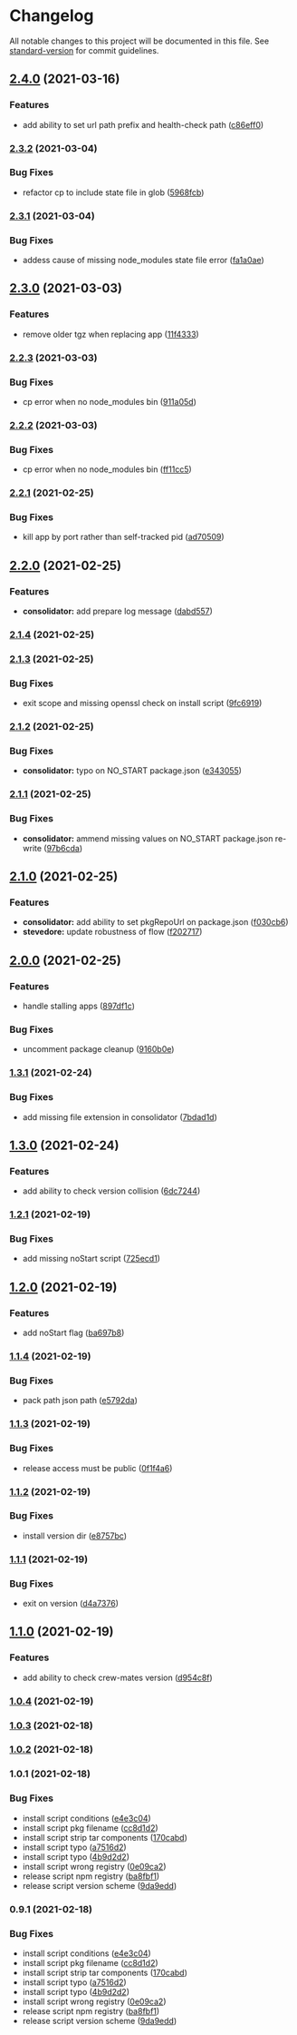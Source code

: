 # Changelog

All notable changes to this project will be documented in this file. See [standard-version](https://github.com/conventional-changelog/standard-version) for commit guidelines.

## [2.4.0](https://github.com/GreenCubeIO/crew-mates/compare/v2.3.2...v2.4.0) (2021-03-16)


### Features

* add ability to set url path prefix and health-check path ([c86eff0](https://github.com/GreenCubeIO/crew-mates/commit/c86eff01b2db19d8cb3d1f8e22017d431f118836))

### [2.3.2](https://github.com/GreenCubeIO/crew-mates/compare/v2.3.1...v2.3.2) (2021-03-04)


### Bug Fixes

* refactor cp to include state file in glob ([5968fcb](https://github.com/GreenCubeIO/crew-mates/commit/5968fcbfa508385ce418f8935e765589d928e938))

### [2.3.1](https://github.com/GreenCubeIO/crew-mates/compare/v2.3.0...v2.3.1) (2021-03-04)


### Bug Fixes

* addess cause of missing node_modules state file error ([fa1a0ae](https://github.com/GreenCubeIO/crew-mates/commit/fa1a0aed73b3d06c6b551bca7bc110e902588a76))

## [2.3.0](https://github.com/GreenCubeIO/crew-mates/compare/v2.2.3...v2.3.0) (2021-03-03)


### Features

* remove older tgz when replacing app ([11f4333](https://github.com/GreenCubeIO/crew-mates/commit/11f43333c078dc55ed57da238dbea59dc42f2540))

### [2.2.3](https://github.com/GreenCubeIO/crew-mates/compare/v2.2.2...v2.2.3) (2021-03-03)


### Bug Fixes

* cp error when no node_modules bin ([911a05d](https://github.com/GreenCubeIO/crew-mates/commit/911a05dc1843133645a5af8d4974f4de725174bb))

### [2.2.2](https://github.com/GreenCubeIO/crew-mates/compare/v2.2.1...v2.2.2) (2021-03-03)


### Bug Fixes

* cp error when no node_modules bin ([ff11cc5](https://github.com/GreenCubeIO/crew-mates/commit/ff11cc5e6bcc5db085ff6e8fe0f6a2f9ca170f81))

### [2.2.1](https://github.com/GreenCubeIO/crew-mates/compare/v2.2.0...v2.2.1) (2021-02-25)


### Bug Fixes

* kill app by port rather than self-tracked pid ([ad70509](https://github.com/GreenCubeIO/crew-mates/commit/ad70509f49b2c4e5ba51f8281a97f7a8a12894bc))

## [2.2.0](https://github.com/GreenCubeIO/crew-mates/compare/v2.1.4...v2.2.0) (2021-02-25)


### Features

* **consolidator:** add prepare log message ([dabd557](https://github.com/GreenCubeIO/crew-mates/commit/dabd55759f606e379ae354fd720684d9a0348d35))

### [2.1.4](https://github.com/GreenCubeIO/crew-mates/compare/v2.1.3...v2.1.4) (2021-02-25)

### [2.1.3](https://github.com/GreenCubeIO/crew-mates/compare/v2.1.2...v2.1.3) (2021-02-25)


### Bug Fixes

* exit scope and missing openssl check on install script ([9fc6919](https://github.com/GreenCubeIO/crew-mates/commit/9fc6919148db7099fab45dd229d559940d1e8cd4))

### [2.1.2](https://github.com/GreenCubeIO/crew-mates/compare/v2.1.1...v2.1.2) (2021-02-25)


### Bug Fixes

* **consolidator:** typo on NO_START package.json ([e343055](https://github.com/GreenCubeIO/crew-mates/commit/e343055de84875aac2c4d272409f3183f4aaeb47))

### [2.1.1](https://github.com/GreenCubeIO/crew-mates/compare/v2.1.0...v2.1.1) (2021-02-25)


### Bug Fixes

* **consolidator:** ammend missing values on NO_START package.json re-write ([97b6cda](https://github.com/GreenCubeIO/crew-mates/commit/97b6cdae2faf6dfc70575702cecde588b1d335fc))

## [2.1.0](https://github.com/GreenCubeIO/crew-mates/compare/v2.0.0...v2.1.0) (2021-02-25)


### Features

* **consolidator:** add ability to set pkgRepoUrl on package.json ([f030cb6](https://github.com/GreenCubeIO/crew-mates/commit/f030cb63e704abbfb6da3608219404b71e7bbedf))
* **stevedore:** update robustness of flow ([f202717](https://github.com/GreenCubeIO/crew-mates/commit/f2027175d102997af877c9942666e30faf2aa270))

## [2.0.0](https://github.com/GreenCubeIO/crew-mates/compare/v1.3.1...v2.0.0) (2021-02-25)


### Features

* handle stalling apps ([897df1c](https://github.com/GreenCubeIO/crew-mates/commit/897df1c20ebb7b2648045017d1150852efa25cde))


### Bug Fixes

* uncomment package cleanup ([9160b0e](https://github.com/GreenCubeIO/crew-mates/commit/9160b0eb0f65c7b9bce668fd3fac3d8c9fcd307e))

### [1.3.1](https://github.com/GreenCubeIO/crew-mates/compare/v1.3.0...v1.3.1) (2021-02-24)


### Bug Fixes

* add missing file extension in consolidator ([7bdad1d](https://github.com/GreenCubeIO/crew-mates/commit/7bdad1dfa62e618968853b12fc49a2fad966121d))

## [1.3.0](https://github.com/GreenCubeIO/crew-mates/compare/v1.2.1...v1.3.0) (2021-02-24)


### Features

* add ability to check version collision ([6dc7244](https://github.com/GreenCubeIO/crew-mates/commit/6dc7244ccd5b3401346b4562f0f34afba12a28a0))

### [1.2.1](https://github.com/GreenCubeIO/crew-mates/compare/v1.2.0...v1.2.1) (2021-02-19)


### Bug Fixes

* add missing noStart script ([725ecd1](https://github.com/GreenCubeIO/crew-mates/commit/725ecd146f6a4da7a2d31e6bde76ca98ad621987))

## [1.2.0](https://github.com/GreenCubeIO/crew-mates/compare/v1.1.4...v1.2.0) (2021-02-19)


### Features

* add noStart flag ([ba697b8](https://github.com/GreenCubeIO/crew-mates/commit/ba697b8c73fac78126baa93d29be415c224fa687))

### [1.1.4](https://github.com/GreenCubeIO/crew-mates/compare/v1.1.3...v1.1.4) (2021-02-19)


### Bug Fixes

* pack path json path ([e5792da](https://github.com/GreenCubeIO/crew-mates/commit/e5792da13c9eaff4ae2030e8cb35c385ebbb44ed))

### [1.1.3](https://github.com/GreenCubeIO/crew-mates/compare/v1.1.2...v1.1.3) (2021-02-19)


### Bug Fixes

* release access must be public ([0f1f4a6](https://github.com/GreenCubeIO/crew-mates/commit/0f1f4a672a289471440358f73b1e50643e989b40))

### [1.1.2](https://github.com/GreenCubeIO/crew-mates/compare/v1.1.1...v1.1.2) (2021-02-19)


### Bug Fixes

* install version dir ([e8757bc](https://github.com/GreenCubeIO/crew-mates/commit/e8757bcb12938132aa10924e521753746e317791))

### [1.1.1](https://github.com/GreenCubeIO/crew-mates/compare/v1.1.0...v1.1.1) (2021-02-19)


### Bug Fixes

* exit on version ([d4a7376](https://github.com/GreenCubeIO/crew-mates/commit/d4a73760f69ca35bfa6566ac90093ed262999d55))

## [1.1.0](https://github.com/GreenCubeIO/crew-mates/compare/v1.0.4...v1.1.0) (2021-02-19)


### Features

* add ability to check crew-mates version ([d954c8f](https://github.com/GreenCubeIO/crew-mates/commit/d954c8f8345d398ab9efa6c055cfde0aae8362fd))

### [1.0.4](https://github.com/GreenCubeIO/crew-mates/compare/v1.0.3...v1.0.4) (2021-02-19)

### [1.0.3](https://github.com/GreenCubeIO/crew-mates/compare/v1.0.2...v1.0.3) (2021-02-18)

### [1.0.2](https://github.com/GreenCubeIO/crew-mates/compare/v1.0.1...v1.0.2) (2021-02-18)

### 1.0.1 (2021-02-18)


### Bug Fixes

* install script conditions ([e4e3c04](https://github.com/GreenCubeIO/crew-mates/commit/e4e3c04451c40fbf82d0ad5b893c9302306fc200))
* install script pkg filename ([cc8d1d2](https://github.com/GreenCubeIO/crew-mates/commit/cc8d1d2ac75553b1071e38748322c66b7e08bb05))
* install script strip tar components ([170cabd](https://github.com/GreenCubeIO/crew-mates/commit/170cabd8a81c46ce3b6e83970f2a47624a266604))
* install script typo ([a7516d2](https://github.com/GreenCubeIO/crew-mates/commit/a7516d2f50ad6c7f1c4cf88cc745f3e843c7dde4))
* install script typo ([4b9d2d2](https://github.com/GreenCubeIO/crew-mates/commit/4b9d2d2df974510fc0978345a7d53e7b526acd3c))
* install script wrong registry ([0e09ca2](https://github.com/GreenCubeIO/crew-mates/commit/0e09ca21e9a78f9b01e480802afb63f1b733cce9))
* release script npm registry ([ba8fbf1](https://github.com/GreenCubeIO/crew-mates/commit/ba8fbf1ef68c16d26caf9a4f0a91c581a753f768))
* release script version scheme ([9da9edd](https://github.com/GreenCubeIO/crew-mates/commit/9da9edd7ccb97c7d786b4e79d7b4f58a5b76f580))

### 0.9.1 (2021-02-18)


### Bug Fixes

* install script conditions ([e4e3c04](https://github.com/GreenCubeIO/crew-mates/commit/e4e3c04451c40fbf82d0ad5b893c9302306fc200))
* install script pkg filename ([cc8d1d2](https://github.com/GreenCubeIO/crew-mates/commit/cc8d1d2ac75553b1071e38748322c66b7e08bb05))
* install script strip tar components ([170cabd](https://github.com/GreenCubeIO/crew-mates/commit/170cabd8a81c46ce3b6e83970f2a47624a266604))
* install script typo ([a7516d2](https://github.com/GreenCubeIO/crew-mates/commit/a7516d2f50ad6c7f1c4cf88cc745f3e843c7dde4))
* install script typo ([4b9d2d2](https://github.com/GreenCubeIO/crew-mates/commit/4b9d2d2df974510fc0978345a7d53e7b526acd3c))
* install script wrong registry ([0e09ca2](https://github.com/GreenCubeIO/crew-mates/commit/0e09ca21e9a78f9b01e480802afb63f1b733cce9))
* release script npm registry ([ba8fbf1](https://github.com/GreenCubeIO/crew-mates/commit/ba8fbf1ef68c16d26caf9a4f0a91c581a753f768))
* release script version scheme ([9da9edd](https://github.com/GreenCubeIO/crew-mates/commit/9da9edd7ccb97c7d786b4e79d7b4f58a5b76f580))
